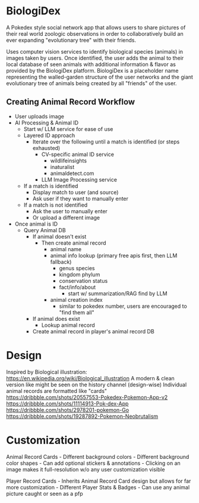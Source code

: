 # BiologiDex
A Pokedex style social network app that allows users to share pictures of their real world zoologic observations in order to collaboratively build an ever expanding "evolutionary tree" with their friends.  

Uses computer vision services to identify biological species (animals) in images taken by users. Once identified, the user adds the animal to their local database of seen animals with additional information & flavor as provided by the BiologiDex platform. BiologiDex is a placeholder name representing the walled-garden structure of the user networks and the giant evolutionary tree of animals being created by all "friends" of the user. 

## Creating Animal Record Workflow
- User uploads image
- AI Processing & Animal ID
    - Start w/ LLM service for ease of use
    - Layered ID approach 
        - Iterate over the following until a match is identified (or steps exhausted)
            - CV-specific animal ID service
                - wildlifeinsights
                - inaturalist
                - animaldetect.com
            - LLM Image Processing service
    - If a match is identified
        - Display match to user (and source) 
        - Ask user if they want to manually enter
    - If a match is not identified
        - Ask the user to manually enter
        - Or upload a different image
- Once animal is ID
    - Query Animal DB
        - If animal doesn't exist
            - Then create animal record
                - animal name
                - animal info lookup (primary free apis first, then LLM fallback)
                    - genus species  
                    - kingdom phylum
                    - conservation status
                    - fact/info/about
                        -  start w/ summarization/RAG find by LLM
                - animal creation index
                    - similar to pokedex number, users are encouraged to "find them all"
        - If animal does exist
            - Lookup animal record
        - Create animal record in player's animal record DB

# Design
Inspired by Biological illustration: https://en.wikipedia.org/wiki/Biological_illustration
A modern & clean version like might be seen on the history channel (design-wise)
Individual animal records are formatted like "cards"
https://dribbble.com/shots/20557553-Pokedex-Pokemon-App-v2
https://dribbble.com/shots/11114913-Pok-dex-App
https://dribbble.com/shots/2978201-pokemon-Go
https://dribbble.com/shots/19287892-Pokemon-Neobrutalism


# Customization
Animal Record Cards
    - Different background colors
    - Different background color shapes
    - Can add optional stickers & annotations
    - Clicking on an image makes it full-resolution w/o any user customization visible

Player Record Cards
    - Inherits Animal Record Card design but allows for far more customization
    - Different Player Stats & Badges
    - Can use any animal picture caught or seen as a pfp

